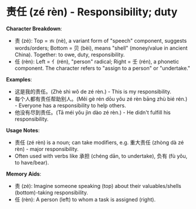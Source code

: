 # **责任 (zé rèn) - Responsibility; duty**

**Character Breakdown**:  
- 责 (zé): Top = 𠫓 (nè), a variant form of "speech" component, suggests words/orders; Bottom = 贝 (bèi), means "shell" (money/value in ancient China). Together: to owe, duty, responsibility.  
- 任 (rèn): Left = 亻(rén), "person" radical; Right = 壬 (rén), a phonetic component. The character refers to "assign to a person" or "undertake."

**Examples**:  
- 这是我的责任。(Zhè shì wǒ de zé rèn.) - This is my responsibility.  
- 每个人都有责任帮助别人。(Měi gè rén dōu yǒu zé rèn bāng zhù bié rén.) - Everyone has a responsibility to help others.  
- 他没有尽到责任。(Tā méi yǒu jìn dào zé rèn.) - He didn't fulfill his responsibility.

**Usage Notes**:  
- 责任 (zé rèn) is a noun; can take modifiers, e.g. 重大责任 (zhòng dà zé rèn) - major responsibility.  
- Often used with verbs like 承担 (chéng dān, to undertake), 负有 (fù yǒu, to have/bear).

**Memory Aids**:  
- 责 (zé): Imagine someone speaking (top) about their valuables/shells (bottom)-taking responsibility.  
- 任 (rèn): A person (left) to whom a task is assigned (right).